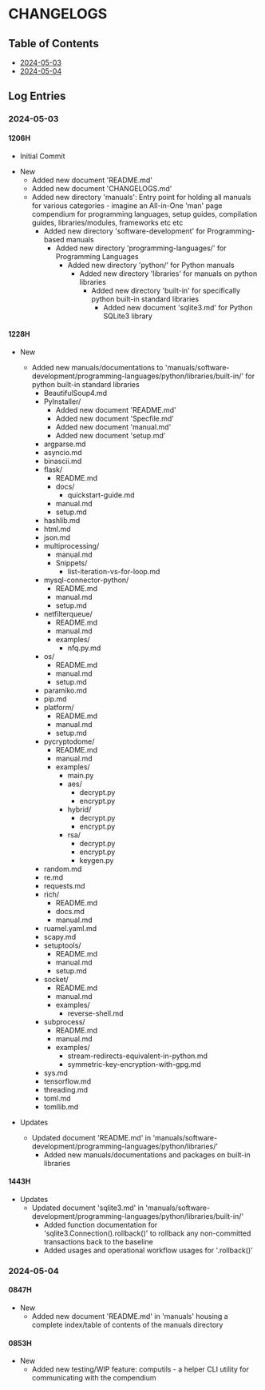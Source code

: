 # CHANGELOGS

## Table of Contents
+ [2024-05-03](#2024-05-03)
+ [2024-05-04](#2024-05-04)

## Log Entries
### 2024-05-03
#### 1206H
+ Initial Commit

- New
    - Added new document 'README.md'
    - Added new document 'CHANGELOGS.md'
    - Added new directory 'manuals': Entry point for holding all manuals for various categories - imagine an All-in-One 'man' page compendium for programming languages, setup guides, compilation guides, libraries/modules, frameworks etc etc
        - Added new directory 'software-development' for Programming-based manuals
            - Added new directory 'programming-languages/' for Programming Languages
                - Added new directory 'python/' for Python manuals
                    - Added new directory 'libraries' for manuals on python libraries
                        - Added new directory 'built-in' for specifically python built-in standard libraries
                            + Added new document 'sqlite3.md' for Python SQLite3 library

#### 1228H
- New
    - Added new manuals/documentations to 'manuals/software-development/programming-languages/python/libraries/built-in/' for python built-in standard libraries
        + BeautifulSoup4.md
        - PyInstaller/
            + Added new document 'README.md'
            + Added new document 'Specfile.md'
            + Added new document 'manual.md'
            + Added new document 'setup.md'
        + argparse.md
        + asyncio.md
        + binascii.md
        - flask/
            + README.md
            - docs/
                + quickstart-guide.md
            + manual.md
            + setup.md
        + hashlib.md
        + html.md
        + json.md
        + multiprocessing/
            + manual.md
            - Snippets/
                + list-iteration-vs-for-loop.md
        - mysql-connector-python/
            + README.md
            + manual.md
            + setup.md
        - netfilterqueue/
            + README.md
            + manual.md
            - examples/
                + nfq.py.md
        - os/
            + README.md
            + manual.md
            + setup.md
        + paramiko.md
        + pip.md
        - platform/
            + README.md
            + manual.md
            + setup.md
        - pycryptodome/
            + README.md
            + manual.md
            - examples/
                + main.py
                - aes/
                    + decrypt.py
                    + encrypt.py
                - hybrid/
                    + decrypt.py
                    + encrypt.py
                - rsa/
                    + decrypt.py
                    + encrypt.py
                    + keygen.py
        + random.md
        + re.md
        + requests.md
        - rich/
            + README.md
            + docs.md
            + manual.md
        + ruamel.yaml.md
        + scapy.md
        - setuptools/
            + README.md
            + manual.md
            + setup.md
        - socket/
            + README.md
            + manual.md
            - examples/
                + reverse-shell.md
        - subprocess/
            + README.md
            + manual.md
            - examples/
                + stream-redirects-equivalent-in-python.md
                + symmetric-key-encryption-with-gpg.md
        + sys.md
        + tensorflow.md
        + threading.md
        + toml.md
        + tomllib.md

- Updates
    - Updated document 'README.md' in 'manuals/software-development/programming-languages/python/libraries/'
        + Added new manuals/documentations and packages on built-in libraries

#### 1443H
- Updates
    - Updated document 'sqlite3.md' in 'manuals/software-development/programming-languages/python/libraries/built-in/'
        + Added function documentation for 'sqlite3.Connection().rollback()' to rollback any non-committed transactions back to the baseline
        + Added usages and operational workflow usages for '.rollback()'

### 2024-05-04
#### 0847H
- New
    + Added new document 'README.md' in 'manuals' housing a complete index/table of contents of the manuals directory

#### 0853H
- New
    - Added new testing/WIP feature: computils - a helper CLI utility for communicating with the compendium

